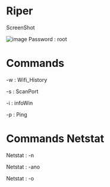 # Riper
ScreenShot 

![image](https://github.com/0A8Fit/Riper/assets/166393448/607d8468-cf81-46cb-b2e3-f5fc02e736f6)
Password : root

# Commands
-w : Wifi_History

-s : ScanPort

-i : infoWin

-p : Ping

# Commands Netstat

Netstat : -n

Netstat : -ano

Netstat : -o
